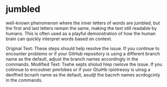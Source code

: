 # jumbled
 well-known phenomenon where the inner letters of words are jumbled, but the first and last letters remain the same, making the text still readable by humans. This is often used as a playful demonstration of how the human brain can quickly interpret words based on context.


Original Text: These steps should help resolve the issue. If you continue to encounter problems or if your GitHub repository is using a different branch name as the default, adjust the branch names accordingly in the commands.
Modified Text: Tsehe septs sholud hlep rselove the issue. If you cotinnue to encoutner pmrlobes or if yuor GtuiHb rpiotresoy is uinsg a denffreit bcnarh name as the default, asudjt the bacnrh names acrdogcinly in the commands.
